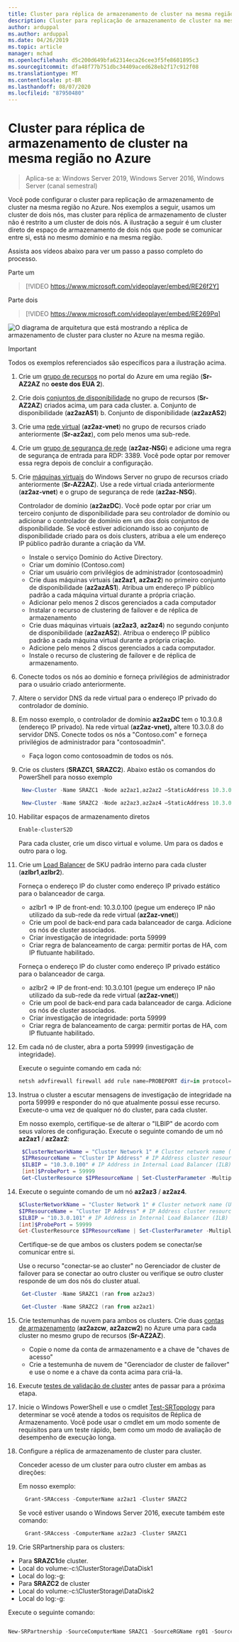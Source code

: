 ```yaml
---
title: Cluster para réplica de armazenamento de cluster na mesma região no Azure
description: Cluster para replicação de armazenamento de cluster na mesma região no Azure
author: arduppal
ms.author: arduppal
ms.date: 04/26/2019
ms.topic: article
manager: mchad
ms.openlocfilehash: d5c200d649bfa62314eca26cee3f5fe8601895c3
ms.sourcegitcommit: dfa48f77b751dbc34409aced628eb2f17c912f08
ms.translationtype: MT
ms.contentlocale: pt-BR
ms.lasthandoff: 08/07/2020
ms.locfileid: "87950480"
---
```

# <a name="cluster-to-cluster-storage-replica-within-the-same-region-in-azure"></a>Cluster para réplica de armazenamento de cluster na mesma região no Azure

> Aplica-se a: Windows Server 2019, Windows Server 2016, Windows Server (canal semestral)

Você pode configurar o cluster para replicação de armazenamento de cluster na mesma região no Azure. Nos exemplos a seguir, usamos um cluster de dois nós, mas cluster para réplica de armazenamento de cluster não é restrito a um cluster de dois nós. A ilustração a seguir é um cluster direto de espaço de armazenamento de dois nós que pode se comunicar entre si, está no mesmo domínio e na mesma região.

Assista aos vídeos abaixo para ver um passo a passo completo do processo.

Parte um
> [!VIDEO https://www.microsoft.com/videoplayer/embed/RE26f2Y]

Parte dois
> [!VIDEO https://www.microsoft.com/videoplayer/embed/RE269Pq]

![O diagrama de arquitetura que está mostrando a réplica de armazenamento de cluster para cluster no Azure na mesma região.](media/Cluster-to-cluster-azure-one-region/architecture.png)
> [!IMPORTANT]
> Todos os exemplos referenciados são específicos para a ilustração acima.

1. Crie um [grupo de recursos](https://ms.portal.azure.com/#create/Microsoft.ResourceGroup) no portal do Azure em uma região (**Sr-AZ2AZ** no **oeste dos EUA 2**).
2. Crie dois [conjuntos de disponibilidade](https://ms.portal.azure.com/#create/Microsoft.AvailabilitySet-ARM) no grupo de recursos (**Sr-AZ2AZ**) criados acima, um para cada cluster.
    a. Conjunto de disponibilidade (**az2azAS1**) b. Conjunto de disponibilidade (**az2azAS2**)
3. Crie uma [rede virtual](https://ms.portal.azure.com/#create/Microsoft.VirtualNetwork-ARM) (**az2az-vnet**) no grupo de recursos criado anteriormente (**Sr-az2az**), com pelo menos uma sub-rede.
4. Crie um [grupo de segurança de rede](https://ms.portal.azure.com/#create/Microsoft.NetworkSecurityGroup-ARM) (**az2az-NSG**) e adicione uma regra de segurança de entrada para RDP: 3389. Você pode optar por remover essa regra depois de concluir a configuração.
5. Crie [máquinas virtuais](https://ms.portal.azure.com/#create/Microsoft.WindowsServer2016Datacenter-ARM) do Windows Server no grupo de recursos criado anteriormente (**Sr-AZ2AZ**). Use a rede virtual criada anteriormente (**az2az-vnet**) e o grupo de segurança de rede (**az2az-NSG**).

   Controlador de domínio (**az2azDC**). Você pode optar por criar um terceiro conjunto de disponibilidade para seu controlador de domínio ou adicionar o controlador de domínio em um dos dois conjuntos de disponibilidade. Se você estiver adicionando isso ao conjunto de disponibilidade criado para os dois clusters, atribua a ele um endereço IP público padrão durante a criação da VM.
   - Instale o serviço Domínio do Active Directory.
   - Criar um domínio (Contoso.com)
   - Criar um usuário com privilégios de administrador (contosoadmin)
   - Crie duas máquinas virtuais (**az2az1**, **az2az2**) no primeiro conjunto de disponibilidade (**az2azAS1**). Atribua um endereço IP público padrão a cada máquina virtual durante a própria criação.
   - Adicionar pelo menos 2 discos gerenciados a cada computador
   - Instalar o recurso de clustering de failover e de réplica de armazenamento
   - Crie duas máquinas virtuais (**az2az3**, **az2az4**) no segundo conjunto de disponibilidade (**az2azAS2**). Atribua o endereço IP público padrão a cada máquina virtual durante a própria criação.
   - Adicione pelo menos 2 discos gerenciados a cada computador.
   - Instale o recurso de clustering de failover e de réplica de armazenamento.

6. Conecte todos os nós ao domínio e forneça privilégios de administrador para o usuário criado anteriormente.

7. Altere o servidor DNS da rede virtual para o endereço IP privado do controlador de domínio.
8. Em nosso exemplo, o controlador de domínio **az2azDC** tem o 10.3.0.8 (endereço IP privado). Na rede virtual (**az2az-vnet),** altere 10.3.0.8 do servidor DNS. Conecte todos os nós a "Contoso.com" e forneça privilégios de administrador para "contosoadmin".
   - Faça logon como contosoadmin de todos os nós.

9. Crie os clusters (**SRAZC1**, **SRAZC2**).
   Abaixo estão os comandos do PowerShell para nosso exemplo
   ```PowerShell
    New-Cluster -Name SRAZC1 -Node az2az1,az2az2 –StaticAddress 10.3.0.100
   ```
   ```PowerShell
    New-Cluster -Name SRAZC2 -Node az2az3,az2az4 –StaticAddress 10.3.0.101
   ```
10. Habilitar espaços de armazenamento diretos
    ```PowerShell
    Enable-clusterS2D
    ```

    Para cada cluster, crie um disco virtual e volume. Um para os dados e outro para o log.

11. Crie um [Load Balancer](https://ms.portal.azure.com/#create/Microsoft.LoadBalancer-ARM) de SKU padrão interno para cada cluster (**azlbr1**,**azlbr2**).

    Forneça o endereço IP do cluster como endereço IP privado estático para o balanceador de carga.
    - azlbr1 => IP de front-end: 10.3.0.100 (pegue um endereço IP não utilizado da sub-rede da rede virtual (**az2az-vnet**))
    - Crie um pool de back-end para cada balanceador de carga. Adicione os nós de cluster associados.
    - Criar investigação de integridade: porta 59999
    - Criar regra de balanceamento de carga: permitir portas de HA, com IP flutuante habilitado.

    Forneça o endereço IP do cluster como endereço IP privado estático para o balanceador de carga.
    - azlbr2 => IP de front-end: 10.3.0.101 (pegue um endereço IP não utilizado da sub-rede da rede virtual (**az2az-vnet**))
    - Crie um pool de back-end para cada balanceador de carga. Adicione os nós de cluster associados.
    - Criar investigação de integridade: porta 59999
    - Criar regra de balanceamento de carga: permitir portas de HA, com IP flutuante habilitado.

12. Em cada nó de cluster, abra a porta 59999 (investigação de integridade).

    Execute o seguinte comando em cada nó:
    ```PowerShell
    netsh advfirewall firewall add rule name=PROBEPORT dir=in protocol=tcp action=allow localport=59999 remoteip=any profile=any
    ```
13. Instrua o cluster a escutar mensagens de investigação de integridade na porta 59999 e responder do nó que atualmente possui esse recurso.
    Execute-o uma vez de qualquer nó do cluster, para cada cluster.

    Em nosso exemplo, certifique-se de alterar o "ILBIP" de acordo com seus valores de configuração. Execute o seguinte comando de um nó **az2az1** / **az2az2**:

    ```PowerShell
     $ClusterNetworkName = "Cluster Network 1" # Cluster network name (Use Get-ClusterNetwork on Windows Server 2012 or higher to find the name. And use Get-ClusterResource to find the IPResourceName).
     $IPResourceName = "Cluster IP Address" # IP Address cluster resource name.
     $ILBIP = "10.3.0.100" # IP Address in Internal Load Balancer (ILB) - The static IP address for the load balancer configured in the Azure portal.
     [int]$ProbePort = 59999
     Get-ClusterResource $IPResourceName | Set-ClusterParameter -Multiple @{"Address"="$ILBIP";"ProbePort"=$ProbePort;"SubnetMask"="255.255.255.255";"Network"="$ClusterNetworkName";"ProbeFailureThreshold"=5;"EnableDhcp"=0}
    ```

14. Execute o seguinte comando de um nó **az2az3** / **az2az4**.

    ```PowerShell
    $ClusterNetworkName = "Cluster Network 1" # Cluster network name (Use Get-ClusterNetwork on Windows Server 2012 or higher to find the name. And use Get-ClusterResource to find the IPResourceName).
    $IPResourceName = "Cluster IP Address" # IP Address cluster resource name.
    $ILBIP = "10.3.0.101" # IP Address in Internal Load Balancer (ILB) - The static IP address for the load balancer configured in the Azure portal.
    [int]$ProbePort = 59999
    Get-ClusterResource $IPResourceName | Set-ClusterParameter -Multiple @{"Address"="$ILBIP";"ProbePort"=$ProbePort;"SubnetMask"="255.255.255.255";"Network"="$ClusterNetworkName";"ProbeFailureThreshold"=5;"EnableDhcp"=0}
    ```
    Certifique-se de que ambos os clusters podem se conectar/se comunicar entre si.

    Use o recurso "conectar-se ao cluster" no Gerenciador de cluster de failover para se conectar ao outro cluster ou verifique se outro cluster responde de um dos nós do cluster atual.

    ```PowerShell
     Get-Cluster -Name SRAZC1 (ran from az2az3)
    ```
    ```PowerShell
     Get-Cluster -Name SRAZC2 (ran from az2az1)
    ```

15. Crie testemunhas de nuvem para ambos os clusters. Crie duas [contas de armazenamento](https://ms.portal.azure.com/#create/Microsoft.StorageAccount-ARM) (**az2azcw**, **az2azcw2**) no Azure uma para cada cluster no mesmo grupo de recursos (**Sr-AZ2AZ**).

    - Copie o nome da conta de armazenamento e a chave de "chaves de acesso"
    - Crie a testemunha de nuvem de "Gerenciador de cluster de failover" e use o nome e a chave da conta acima para criá-la.

16. Execute [testes de validação de cluster](../../failover-clustering/create-failover-cluster.md#validate-the-configuration) antes de passar para a próxima etapa.

17. Inicie o Windows PowerShell e use o cmdlet [Test-SRTopology](/powershell/module/storagereplica/test-srtopology?view=win10-ps) para determinar se você atende a todos os requisitos de Réplica de Armazenamento. Você pode usar o cmdlet em um modo somente de requisitos para um teste rápido, bem como um modo de avaliação de desempenho de execução longa.

18. Configure a réplica de armazenamento de cluster para cluster.

    Conceder acesso de um cluster para outro cluster em ambas as direções:

    Em nosso exemplo:

    ```PowerShell
      Grant-SRAccess -ComputerName az2az1 -Cluster SRAZC2
    ```
    Se você estiver usando o Windows Server 2016, execute também este comando:

    ```PowerShell
      Grant-SRAccess -ComputerName az2az3 -Cluster SRAZC1
    ```

19. Crie SRPartnership para os clusters:</ol>

    - Para **SRAZC1**de cluster.
    - Local do volume:-c:\ClusterStorage\DataDisk1
    - Local do log:-g:
    - Para **SRAZC2** de cluster
    - Local do volume:-c:\ClusterStorage\DataDisk2
    - Local do log:-g:

Execute o seguinte comando:

```PowerShell

New-SRPartnership -SourceComputerName SRAZC1 -SourceRGName rg01 -SourceVolumeName c:\ClusterStorage\DataDisk1 -SourceLogVolumeName  g: -DestinationComputerName **SRAZC2** -DestinationRGName rg02 -DestinationVolumeName c:\ClusterStorage\DataDisk2 -DestinationLogVolumeName  g:
```
